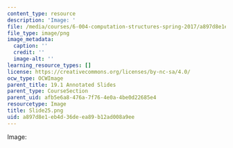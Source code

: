 ```yaml
---
content_type: resource
description: 'Image: '
file: /media/courses/6-004-computation-structures-spring-2017/a897d8e1eb4d36deea89b12ad008a9ee_Slide25.png
file_type: image/png
image_metadata:
  caption: ''
  credit: ''
  image-alt: ''
learning_resource_types: []
license: https://creativecommons.org/licenses/by-nc-sa/4.0/
ocw_type: OCWImage
parent_title: 19.1 Annotated Slides
parent_type: CourseSection
parent_uid: afb5e6a8-476a-7f76-4e0a-4be0d22685e4
resourcetype: Image
title: Slide25.png
uid: a897d8e1-eb4d-36de-ea89-b12ad008a9ee
---
```

Image: 